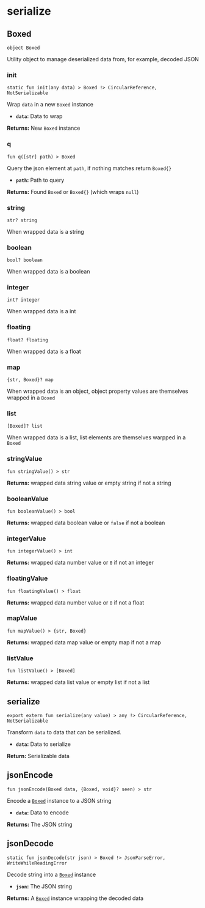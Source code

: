 # serialize

## Boxed
```buzz
object Boxed
```
Utility object to manage deserialized data from, for example, decoded JSON

### init
```buzz
static fun init(any data) > Boxed !> CircularReference, NotSerializable
```
Wrap `data` in a new `Boxed` instance
- **`data`:** Data to wrap

**Returns:** New `Boxed` instance

### q
```buzz
fun q([str] path) > Boxed
```
Query the json element at `path`, if nothing matches return `Boxed{}`
- **`path`:** Path to query

**Returns:** Found `Boxed` or `Boxed{}` (which wraps `null`)

### string
```buzz
str? string
```
When wrapped data is a string

### boolean
```buzz
bool? boolean
```
When wrapped data is a boolean

### integer
```buzz
int? integer
```
When wrapped data is a int

### floating
```buzz
float? floating
```
When wrapped data is a float

### map
```buzz
{str, Boxed}? map
```
When wrapped data is an object, object property values are themselves wrapped in a `Boxed`

### list
```buzz
[Boxed]? list
```
When wrapped data is a list, list elements are themselves warpped in a `Boxed`

### stringValue
```buzz
fun stringValue() > str
```
**Returns:** wrapped data string value or empty string if not a string

### booleanValue
```buzz
fun booleanValue() > bool
```
**Returns:** wrapped data boolean value or `false` if not a boolean

### integerValue
```buzz
fun integerValue() > int
```
**Returns:** wrapped data number value or `0` if not an integer

### floatingValue
```buzz
fun floatingValue() > float
```
**Returns:** wrapped data number value or `0` if not a float

### mapValue
```buzz
fun mapValue() > {str, Boxed}
```
**Returns:** wrapped data map value or empty map if not a map

### listValue
```buzz
fun listValue() > [Boxed]
```
**Returns:** wrapped data list value or empty list if not a list

## serialize
```buzz
export extern fun serialize(any value) > any !> CircularReference, NotSerializable
```
Transform `data` to data that can be serialized.
- **`data`:** Data to serialize

**Return:** Serializable data

## jsonEncode
```buzz
fun jsonEncode(Boxed data, {Boxed, void}? seen) > str
```
Encode a [`Boxed`](/reference/std/serialize.html#boxed) instance to a JSON string
- **`data`:** Data to encode

**Returns:** The JSON string

## jsonDecode
```buzz
static fun jsonDecode(str json) > Boxed !> JsonParseError, WriteWhileReadingError
```
Decode string into a [`Boxed`](/reference/std/serialize.html#boxed) instance
- **`json`:** The JSON string

**Returns:** A [`Boxed`](/reference/std/serialize.html#boxed) instance wrapping the decoded data